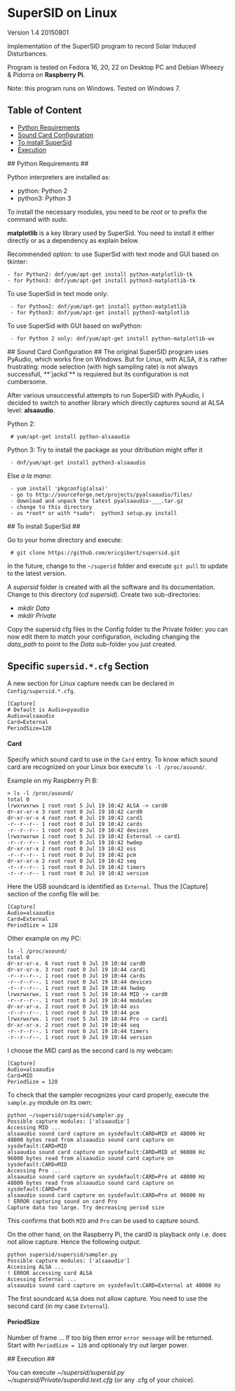 # SuperSID on Linux #

Version 1.4 20150801

Implementation of the SuperSID program to record Solar Induced Disturbances.

Program is tested on Fedora 16, 20, 22 on Desktop PC and Debian Wheezy & Pidorra on **Raspberry Pi**.
 
Note: this program runs on Windows. Tested on Windows 7.

## Table of Content
- [Python Requirements](#id-section1)
- [Sound Card Configuration](#id-section2)
- [To install SuperSid](#id-section3)
- [Execution](#id-section4)

<div id='id-section1'/>
## Python Requirements ##

Python interpreters are installed as:
- python: Python 2
- python3: Python 3

To install the necessary modules, you need to be *root* or to prefix the command with  *sudo*.

**matplotlib** is a key library used by SuperSid. You need to install it either directly or as a dependency as explain below.

Recommended option: to use SuperSid with text mode and GUI based on tkinter:
````
- for Python2: dnf/yum/apt-get install python-matplotlib-tk
- for Python3: dnf/yum/apt-get install python3-matplotlib-tk
````

To use SuperSid in text mode only:
````
 - for Python2: dnf/yum/apt-get install python-matplotlib
 - for Python3: dnf/yum/apt-get install python3-matplotlib
````

To use SuperSid with GUI based on wxPython:
````
 - for Python 2 only: dnf/yum/apt-get install python-matplotlib-wx
````

<div id='id-section2'/>
## Sound Card Configuration ##
The original SuperSID program uses PyAudio, which works fine on Windows. But for Linux, with ALSA, it is rather frustrating: mode selection (with high sampling rate) is not always successfull, **`jackd`** is requiered but its configuration is not cumbersome.

After various unsuccessful attempts to run SuperSID with PyAudio, I decided to switch to another library which directly captures sound at ALSA level: **alsaaudio**.  

Python 2:
````
 # yum/apt-get install python-alsaaudio
````
Python 3:
 Try to install the package as your ditribution might offer it
````
 - dnf/yum/apt-get install python3-alsaaudio
````
 Else *a la mano*:
````
 - yum install 'pkgconfig(alsa)'
 - go to http://sourceforge.net/projects/pyalsaaudio/files/
 - download and unpack the latest pyalsaaudio-___.tar.gz
 - change to this directory
 - as *root* or with *sudo*:  python3 setup.py install 
````

<div id='id-section3'/>
## To install SuperSid ##

Go to your home directory and execute:
```
 # git clone https://github.com/ericgibert/supersid.git
```
In the future, change to the `~/superid` folder and execute `git pull` to update to the latest version.

A *supersid* folder is created with all the software and its documentation. Change to this directory (*cd supersid*).
Create two sub-directories:
- *mkdir Data*
- *mkdir Private*

Copy the supersid cfg files in the Config folder to the Private folder: you can now edit them to match your configuration, including changing the *data_path* to point to the *Data* sub-folder you just created.


## Specific `supersid.*.cfg` Section ##
A new section for Linux capture needs can be declared in `Config/supersid.*.cfg`. 

````
[Capture]
# Default is Audio=pyaudio
Audio=alsaaudio
Card=External  
PeriodSize=128
````

#### Card
Specify which sound card to use in the `Card` entry. To know which sound card are recognized on your Linux box execute `ls -l /proc/asound/`.  

Example on my Raspberry Pi B:
````
> ls -l /proc/asound/  
total 0
lrwxrwxrwx 1 root root 5 Jul 19 10:42 ALSA -> card0
dr-xr-xr-x 3 root root 0 Jul 19 10:42 card0
dr-xr-xr-x 4 root root 0 Jul 19 10:42 card1
-r--r--r-- 1 root root 0 Jul 19 10:42 cards
-r--r--r-- 1 root root 0 Jul 19 10:42 devices
lrwxrwxrwx 1 root root 5 Jul 19 10:42 External -> card1
-r--r--r-- 1 root root 0 Jul 19 10:42 hwdep
dr-xr-xr-x 2 root root 0 Jul 19 10:42 oss
-r--r--r-- 1 root root 0 Jul 19 10:42 pcm
dr-xr-xr-x 2 root root 0 Jul 19 10:42 seq
-r--r--r-- 1 root root 0 Jul 19 10:42 timers
-r--r--r-- 1 root root 0 Jul 19 10:42 version
````
Here the USB soundcard is identified as `External`. Thus the [Capture] section of the config file will be:
````
[Capture]
Audio=alsaaudio
Card=External
PeriodSize = 128
````

Other example on my PC:
````
ls -l /proc/asound/
total 0
dr-xr-xr-x. 6 root root 0 Jul 19 10:44 card0
dr-xr-xr-x. 3 root root 0 Jul 19 10:44 card1
-r--r--r--. 1 root root 0 Jul 19 10:44 cards
-r--r--r--. 1 root root 0 Jul 19 10:44 devices
-r--r--r--. 1 root root 0 Jul 19 10:44 hwdep
lrwxrwxrwx. 1 root root 5 Jul 19 10:44 MID -> card0
-r--r--r--. 1 root root 0 Jul 19 10:44 modules
dr-xr-xr-x. 2 root root 0 Jul 19 10:44 oss
-r--r--r--. 1 root root 0 Jul 19 10:44 pcm
lrwxrwxrwx. 1 root root 5 Jul 19 10:44 Pro -> card1
dr-xr-xr-x. 2 root root 0 Jul 19 10:44 seq
-r--r--r--. 1 root root 0 Jul 19 10:44 timers
-r--r--r--. 1 root root 0 Jul 19 10:44 version
````

I choose the MID card as the second card is my webcam:
````
[Capture]
Audio=alsaaudio
Card=MID
PeriodSize = 128
````

To check that the sampler recognizes your card properly, execute the `sample.py` module on its own:
````
python ~/supersid/supersid/sampler.py
Possible capture modules: ['alsaaudio']
Accessing MID ...
alsaaudio sound card capture on sysdefault:CARD=MID at 48000 Hz
48000 bytes read from alsaaudio sound card capture on sysdefault:CARD=MID
alsaaudio sound card capture on sysdefault:CARD=MID at 96000 Hz
96000 bytes read from alsaaudio sound card capture on sysdefault:CARD=MID
Accessing Pro ...
alsaaudio sound card capture on sysdefault:CARD=Pro at 48000 Hz
48000 bytes read from alsaaudio sound card capture on sysdefault:CARD=Pro
alsaaudio sound card capture on sysdefault:CARD=Pro at 96000 Hz
! ERROR capturing sound on card Pro
Capture data too large. Try decreasing period size

````

This confirms that both `MID` and `Pro` can be used to capture sound.

On the other hand, on the Raspberry Pi, the card0 is playback only i.e. does not allow capture. Hence the following output:
````
python supersid/supersid/sampler.py
Possible capture modules: ['alsaaudio']
Accessing ALSA ...
! ERROR accessing card ALSA
Accessing External ...
alsaaudio sound card capture on sysdefault:CARD=External at 48000 Hz
````

The first soundcard `ALSA` does not allow capture. You need to use the second card (in my case `External`).

#### PeriodSize
Number of frame ... If too big then error `error message` will be returned.
Start with `PeriodSize = 128` and optionaly try out larger power.

<div id='id-section4'/>
## Execution ##

You can execute *~/supersid/supersid.py ~/supersid/Private/superdid.text.cfg* (or any .cfg of your choice).
